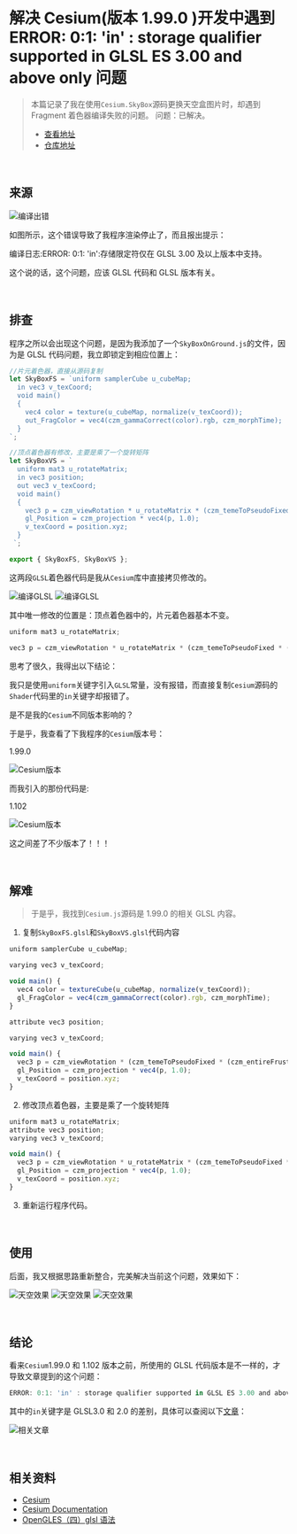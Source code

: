 # 解决 Cesium(版本 1.99.0 )开发中遇到 ERROR: 0:1: 'in' : storage qualifier supported in GLSL ES 3.00 and above only 问题

> 本篇记录了我在使用`Cesium.SkyBox`源码更换天空盒图片时，却遇到 Fragment 着色器编译失败的问题。
> 问题：已解决。
> - [查看地址](https://cesium-sky-box-on-ground.vercel.app/)
> - [仓库地址](https://github.com/WaterSeeding/CesiumSkyBoxOnGround)

<br />

## 来源

![编译出错](./img/10.png)

如图所示，这个错误导致了我程序渲染停止了，而且报出提示：

编译日志:ERROR: 0:1: 'in':存储限定符仅在 GLSL 3.00 及以上版本中支持。

这个说的话，这个问题，应该 GLSL 代码和 GLSL 版本有关。

<br />

## 排查

程序之所以会出现这个问题，是因为我添加了一个`SkyBoxOnGround.js`的文件，因为是 GLSL 代码问题，我立即锁定到相应位置上：

```jsx
//片元着色器，直接从源码复制
let SkyBoxFS = `uniform samplerCube u_cubeMap;
  in vec3 v_texCoord;
  void main()
  {
    vec4 color = texture(u_cubeMap, normalize(v_texCoord));
    out_FragColor = vec4(czm_gammaCorrect(color).rgb, czm_morphTime);
  }
`;

//顶点着色器有修改，主要是乘了一个旋转矩阵
let SkyBoxVS = `
  uniform mat3 u_rotateMatrix;
  in vec3 position;
  out vec3 v_texCoord;
  void main()
  {
    vec3 p = czm_viewRotation * u_rotateMatrix * (czm_temeToPseudoFixed * (czm_entireFrustum.y * position));
    gl_Position = czm_projection * vec4(p, 1.0);
    v_texCoord = position.xyz;
  }
 `;

export { SkyBoxFS, SkyBoxVS };
```

这两段`GLSL`着色器代码是我从`Cesium`库中直接拷贝修改的。

![编译GLSL](./img/11.png)
![编译GLSL](./img/12.png)

其中唯一修改的位置是：顶点着色器中的，片元着色器基本不变。

```jsx
uniform mat3 u_rotateMatrix;
```

```jsx
vec3 p = czm_viewRotation * u_rotateMatrix * (czm_temeToPseudoFixed * (czm_entireFrustum.y * position));
```

思考了很久，我得出以下结论：

我只是使用`uniform`关键字引入`GLSL`常量，没有报错，而直接复制`Cesium`源码的`Shader`代码里的`in`关键字却报错了。

是不是我的`Cesium`不同版本影响的？

于是乎，我查看了下我程序的`Cesium`版本号：

1.99.0

![Cesium版本](./img/13.png)

而我引入的那份代码是:

1.102

![Cesium版本](./img/14.png)

这之间差了不少版本了！！！

<br />

## 解难

> 于是乎，我找到`Cesium.js`源码是 1.99.0 的相关 GLSL 内容。

1. 复制`SkyBoxFS.glsl`和`SkyBoxVS.glsl`代码内容

```jsx
uniform samplerCube u_cubeMap;

varying vec3 v_texCoord;

void main() {
  vec4 color = textureCube(u_cubeMap, normalize(v_texCoord));
  gl_FragColor = vec4(czm_gammaCorrect(color).rgb, czm_morphTime);
}
```

```jsx
attribute vec3 position;

varying vec3 v_texCoord;

void main() {
  vec3 p = czm_viewRotation * (czm_temeToPseudoFixed * (czm_entireFrustum.y * position));
  gl_Position = czm_projection * vec4(p, 1.0);
  v_texCoord = position.xyz;
}
```

2. 修改顶点着色器，主要是乘了一个旋转矩阵

```jsx
uniform mat3 u_rotateMatrix;
attribute vec3 position;
varying vec3 v_texCoord;

void main() {
  vec3 p = czm_viewRotation * u_rotateMatrix * (czm_temeToPseudoFixed * (czm_entireFrustum.y * position));
  gl_Position = czm_projection * vec4(p, 1.0);
  v_texCoord = position.xyz;
}
```

3. 重新运行程序代码。

<br />

## 使用

后面，我又根据思路重新整合，完美解决当前这个问题，效果如下：

![天空效果](./img/7.png)
![天空效果](./img/8.png)
![天空效果](./img/9.png)

<br />

## 结论

看来`Cesium`1.99.0 和 1.102 版本之前，所使用的 GLSL 代码版本是不一样的，才导致文章提到的这个问题：

```jsx
ERROR: 0:1: 'in' : storage qualifier supported in GLSL ES 3.00 and above only
```

其中的`in`关键字是 GLSL3.0 和 2.0 的差别，具体可以查阅以下[文章](https://blog.csdn.net/stone_gentle/article/details/128689189)：

![相关文章](./img/15.png)

<br />

## 相关资料

- [Cesium](https://cesium.com/)
- [Cesium Documentation](https://cesium.com/docs/)
- [OpenGLES（四）glsl 语法](https://blog.csdn.net/stone_gentle/article/details/128689189)
